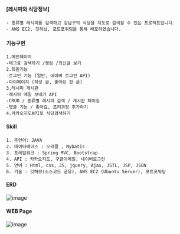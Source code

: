 #### [레시피와 식당정보]
```
- 종류별 레시피를 검색하고 강남구의 식당을 지도로 검색할 수 있는 프로젝트입니다. 
- AWS EC2, 깃허브, 포트포워딩을 통해 배포하였습니다.
```
#### 기능구현
```
1.메인페이지 
-태그로 검색하기 /랭킹 /최신글 보기 
2.회원기능 
-로그인 기능 (일반, 네이버 로그인 API) 
-마이페이지 (작성 글, 좋아요 한 글) 
3.레시피 게시판  
-레시피 메일 보내기 API 
-CRUD / 종류별 레시피 검색 / 게시판 페이징  
-댓글 기능 / 좋아요, 조리과정 추가하기 
4.카카오지도API로 식당검색하기 
```

#### Skill
```
1. 주언어: JAVA
2. 데이터베이스 : 오라클 , Mybatis
3. 프레임워크 : Spring MVC, Bootstrap 
4. API : 카카오지도, 구글이메일, 네이버로그인
5. 언어 : Html, css, JS, jquery, Ajax, JSTL, JSP, JSON
6. 기술 : 깃허브(소스코드 공유), AWS EC2 (Ubuntu Server), 포트포워딩
```

#### ERD
![image](https://github.com/user-attachments/assets/32a82f50-c5a1-43fa-80b9-f3264b27cfad)
#### WEB Page
![image](https://github.com/user-attachments/assets/a3d5ffbd-1f8f-4db5-a6fe-205ae4723c5b)


